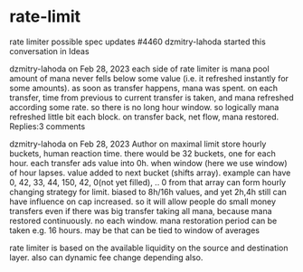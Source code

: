 # rate-limit

rate limiter possible spec updates #4460
dzmitry-lahoda started this conversation in Ideas

dzmitry-lahoda
on Feb 28, 2023
each side of rate limiter is mana pool
amount of mana never fells below some value (i.e. it refreshed instantly for some amounts).
as soon as transfer happens, mana was spent.
on each transfer, time from previous to current transfer is taken, and mana refreshed according some rate.
so there is no long hour window.
so logically mana refreshed little bit each block.
on transfer back, net flow, mana restored.
Replies:3 comments

dzmitry-lahoda
on Feb 28, 2023
Author
on maximal limit
store hourly buckets, human reaction time.
there would be 32 buckets, one for each hour.
each transfer ads value into 0h.
when window (here we use window) of hour lapses.
value added to next bucket (shifts array).
example can have 0, 42, 33, 44, 150, 42, 0(not yet filled), .. 0
from that array can form hourly changing strategy for limit.
biased to 8h/16h values, and yet 2h,4h still can have influence on cap increased.
so it will allow people do small money transfers even if there was big transfer taking all mana, because mana restored continuously. no each window.
mana restoration period can be taken e.g. 16 hours.
may be that can be tied to window of averages

rate limiter is based on the available liquidity on the source and destination layer. also can dynamic fee change depending also.
